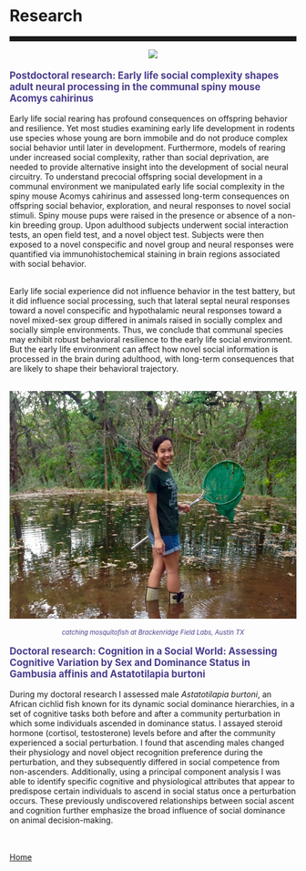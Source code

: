 <body>
		
<div class="container">
<div class="blurb">
<h1>Research</h1>
<hr style="height:9px;color:#84949B">

<p><center><img src="/images/Wallace african spiny mouse gif 2021.gif" height="350"> </center></p>

<p style="text-align:left;font-size:120%"><b><font color="darkslateblue">Postdoctoral research: Early life social complexity shapes adult neural processing in the communal spiny mouse Acomys cahirinus</font></b><br></p>

Early life social rearing has profound consequences on offspring behavior and resilience. Yet most studies examining early life development in rodents use species whose young are born immobile and do not produce complex social behavior until later in development. Furthermore, models of rearing under increased social complexity, rather than social deprivation, are needed to provide alternative insight into the development of social neural circuitry. To understand precocial offspring social development in a communal environment we manipulated early life social complexity in the spiny mouse Acomys cahirinus and assessed long-term consequences on offspring social behavior, exploration, and neural responses to novel social stimuli. Spiny mouse pups were raised in the presence or absence of a non-kin breeding group. Upon adulthood subjects underwent social interaction tests, an open field test, and a novel object test. Subjects were then exposed to a novel conspecific and novel group and neural responses were quantified via immunohistochemical staining in brain regions associated with social behavior. <br><br>

Early life social experience did not influence behavior in the test battery, but it did influence social processing, such that lateral septal neural responses toward a novel conspecific and hypothalamic neural responses toward a novel mixed-sex group differed in animals raised in socially complex and socially simple environments. Thus, we conclude that communal species may exhibit robust behavioral resilience to the early life social environment. But the early life environment can affect how novel social information is processed in the brain during adulthood, with long-term consequences that are likely to shape their behavioral trajectory. <br><br>


<p><center><img src="/images/BFL.jpg" height="400"> </center></p>
<p style="text-align:center;font-size:80%"><i><font color="darkslateblue"> catching mosquitofish at Brackenridge Field Labs, Austin TX</font></i></p>


<p style="text-align:left;font-size:120%"><b><font color="darkslateblue">Doctoral research: Cognition in a Social World: Assessing Cognitive Variation by Sex and Dominance Status in Gambusia affinis and Astatotilapia burtoni</font></b><br></p>

During my doctoral research I assessed male <i>Astatotilapia burtoni</i>, an African cichlid fish known for its dynamic social dominance hierarchies, in a set of cognitive tasks both before and after a community perturbation in which some individuals ascended in dominance status. I assayed steroid hormone (cortisol, testosterone) levels before and after the community experienced a social perturbation. I found that ascending males changed their physiology and novel object recognition preference during the perturbation, and they subsequently differed in social competence from non-ascenders. Additionally, using a principal component analysis I was able to identify specific cognitive and physiological attributes that appear to predispose certain individuals to ascend in social status once a perturbation occurs. These previously undiscovered relationships between social ascent and cognition further emphasize the broad influence of social dominance on animal decision-making.








	
<br><br><a href="../">Home</a>
